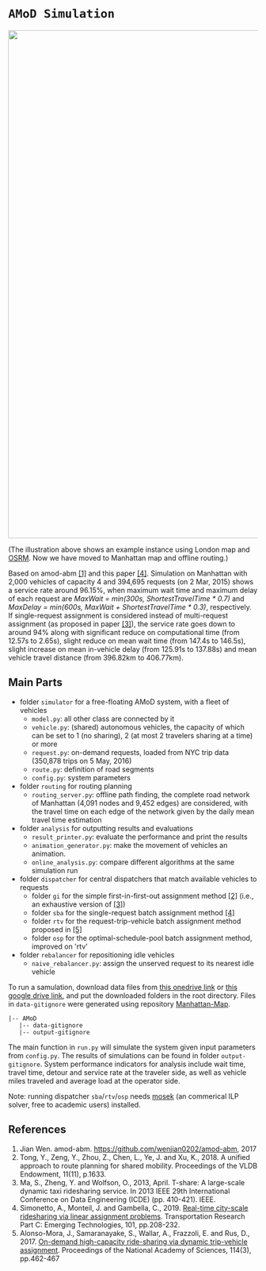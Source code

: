 # `AMoD Simulation`
<img src="https://github.com/Leot6/AMoD/blob/master/demo.gif" width="1024">

(The illustration above shows an example instance using London map and [OSRM](https://github.com/Project-OSRM/osrm-backend). Now we have moved to Manhattan map and offline routing.) 

Based on amod-abm [[1]](https://github.com/Leot6/AMoD#references) and this paper [[4]](https://github.com/Leot6/AMoD#references). Simulation on Manhattan with 2,000 vehicles of capacity 4 and 394,695 requests (on 2 Mar, 2015) shows a service rate around 96.15%, when maximum wait time and maximum delay of each request are *MaxWait = min(300s, ShortestTravelTime * 0.7)* and *MaxDelay = min(600s, MaxWait + ShortestTravelTime * 0.3)*, respectively. If single-request assignment is considered instead of multi-request assignment (as proposed in paper [[3]](https://github.com/Leot6/AMoD#references)), the service rate goes down to around 94% along with significant reduce on computational time (from 12.57s to 2.65s), slight reduce on mean wait time (from 147.4s to 146.5s), slight increase on mean in-vehicle delay (from 125.91s to 137.88s) and mean vehicle travel distance (from 396.82km to 406.77km).


## Main Parts

- folder `simulator` for a free-floating AMoD system, with a fleet of vehicles
  - `model.py`: all other class are connected by it
  - `vehicle.py`: (shared) autonomous vehicles, the capacity of which can be set to 1 (no sharing), 2 (at most 2 travelers sharing at a time) or more
  - `request.py`: on-demand requests, loaded from NYC trip data (350,878 trips on 5 May, 2016)
  - `route.py`: definition of road segments
  - `config.py`: system parameters
- folder `routing` for routing planning
  - `routing_server.py`: offline path finding, the complete road network of Manhattan (4,091 nodes and 9,452 edges) are considered, with the travel time on each edge of the network given by the daily mean travel time estimation
- folder `analysis` for outputting results and evaluations
  - `result_printer.py`: evaluate the performance and print the results
  - `animation_generator.py`: make the movement of vehicles an animation.
  - `online_analysis.py`: compare different algorithms at the same simulation run
- folder `dispatcher` for central dispatchers that match available vehicles to requests 
  - folder `gi` for the simple first-in-first-out assignment method [[2]](https://github.com/Leot6/AMoD#references) (i.e., an exhaustive version of [[3]](https://github.com/Leot6/AMoD#references))
  - folder `sba` for the single-request batch assignment method [[4]](https://github.com/Leot6/AMoD#references)
  - folder `rtv` for the request-trip-vehicle batch assignment method proposed in [[5]](https://github.com/Leot6/AMoD#references)
  - folder `osp` for the optimal-schedule-pool batch assignment method, improved on 'rtv'
- folder `rebalancer` for repositioning idle vehicles
  - `naive_rebalancer.py`: assign the unserved request to its nearest idle vehicle

To run a samulation, download data files from [this onedrive link](https://1drv.ms/u/s!AsqflzzqZj9qg-85wlz4OGQ0nKbusA?e=axV2NS) or [this google drive link](https://drive.google.com/drive/folders/1ja6du-6hcxM3ooohTcoPuRvcgFfpu2La?usp=sharing), and put the downloaded folders in the root directory. Files in `data-gitignore` were generated using repository [Manhattan-Map](https://github.com/Leot6/Manhattan-Map).

```
|-- AMoD
   |-- data-gitignore
   |-- output-gitignore
```
The main function in `run.py` will simulate the system given input parameters from `config.py`. The results of simulations can be found in folder `output-gitignore`. System performance indicators for analysis include wait time, travel time, detour and service rate at the traveler side, as well as vehicle miles traveled and average load at the operator side. 

Note: running dispatcher `sba`/`rtv`/`osp` needs [mosek](https://www.mosek.com/) (an commerical ILP solver, free to academic users) installed.


## References

1. Jian Wen. amod-abm. https://github.com/wenjian0202/amod-abm, 2017
2. Tong, Y., Zeng, Y., Zhou, Z., Chen, L., Ye, J. and Xu, K., 2018. A unified approach to route planning for shared mobility. Proceedings of the VLDB Endowment, 11(11), p.1633.
3. Ma, S., Zheng, Y. and Wolfson, O., 2013, April. T-share: A large-scale dynamic taxi ridesharing service. In 2013 IEEE 29th International Conference on Data Engineering (ICDE) (pp. 410-421). IEEE.
4. Simonetto, A., Monteil, J. and Gambella, C., 2019. [Real-time city-scale ridesharing via linear assignment problems](https://www.sciencedirect.com/science/article/pii/S0968090X18302882). Transportation Research Part C: Emerging Technologies, 101, pp.208-232.
5. Alonso-Mora, J., Samaranayake, S., Wallar, A., Frazzoli, E. and Rus, D., 2017. [On-demand high-capacity ride-sharing via dynamic trip-vehicle assignment](https://www.pnas.org/content/114/3/462.short). Proceedings of the National Academy of Sciences, 114(3), pp.462-467



